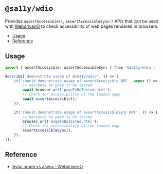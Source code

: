 # `@sa11y/wdio`

Provides `assertAccessible()`, `assertAccessibleSync()` APIs that can be used with [WebdriverIO](https://webdriver.io/) to check accessibility of web pages rendered in browsers.

<!-- START doctoc generated TOC please keep comment here to allow auto update -->
<!-- DON'T EDIT THIS SECTION, INSTEAD RE-RUN doctoc TO UPDATE -->


- [Usage](#usage)
- [Reference](#reference)

<!-- END doctoc generated TOC please keep comment here to allow auto update -->

## Usage

```javascript
import { assertAccessible, assertAccessibleSync } from '@sa11y/wdio';

describe('demonstrate usage of @sa11y/wdio', () => {
    it('should demonstrate usage of assertAccessible API', async () => {
        // Navigate to page to be tested
        await browser.url('pageToBeTested.html');
        // Check for accessibility of the loaded page
        await assertAccessible();
    });

    it('should demonstrate usage of assertAccessibleSync API', () => {
        // Navigate to page to be tested
        browser.url('pageToBeTested.html');
        // Check for accessibility of the loaded page
        assertAccessibleSync();
    });
});
```

## Reference

-   [Sync mode vs async · WebdriverIO](https://webdriver.io/docs/sync-vs-async.html)
